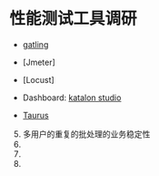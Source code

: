 性能测试工具调研
==============================================



* [gatling](https://gatling.io/open-source/)

* [Jmeter]

* [Locust]

* Dashboard: [katalon studio](https://www.katalon.com/pricing/)

* [Taurus](https://gettaurus.org/)

 
 
 
 
 5. 多用户的重复的批处理的业务稳定性
 6. 
 7. 
 8. 

